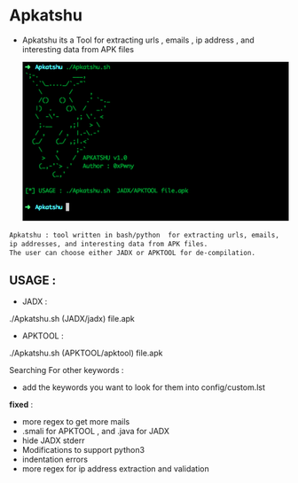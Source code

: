 # Apkatshu
- Apkatshu its a Tool for extracting urls , emails , ip address , and interesting data from APK files

  <img src="img/Apkatshu.png" alt="apkatshu">

```text
Apkatshu : tool written in bash/python  for extracting urls, emails, ip addresses, and interesting data from APK files. 
The user can choose either JADX or APKTOOL for de-compilation.
```

## USAGE :
- JADX : 

./Apkatshu.sh (JADX/jadx) file.apk

- APKTOOL : 

./Apkatshu.sh (APKTOOL/apktool) file.apk

Searching For other keywords :

  - add the keywords you want to look for them into config/custom.lst
  
  
**fixed** :

- more regex to get more mails 
- .smali for APKTOOL , and .java for JADX
- hide JADX stderr
- Modifications to support python3
- indentation errors
- more regex for ip address extraction and validation

